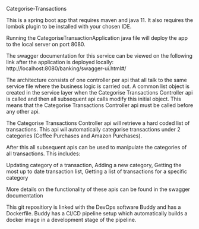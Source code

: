 Categorise-Transactions

This is a spring boot app that requires maven and java 11. It also requires the lombok plugin to be installed with your chosen IDE.

Running the CategoriseTransactionApplication java file will deploy the app to the local server on port 8080.

The swagger documentation for this service can be viewed on the following link after the application is deployed locally:
http://localhost:8080/banking/swagger-ui.html#/

The architecture consists of one controller per api that all talk to the same service file where the business logic is carried out.
A common list object is created in the service layer when the Categorise Transactions Controller api is called and then all subsequent api calls modify this initial object. 
This means that the Categorise Transactions Controller api must be called before any other api.

The Categorise Transactions Controller api will retrieve a hard coded list of transactions.
This api wil automatically categorise transactions under 2 categories (Coffee Purchases and Amazon Purchases).

After this all subsequent apis can be used to manipulate the categories of all transactions. This includes:

Updating category of a transaction,
Adding a new category,
Getting the most up to date transaction list,
Getting a list of transactions for a specific category

More details on the functionality of these apis can be found in the swagger documentation

This git repositiory is linked with the DevOps software Buddy and has a Dockerfile. Buddy has a CI/CD pipeline setup which automatically builds a docker image in a development stage of the pipeline.

